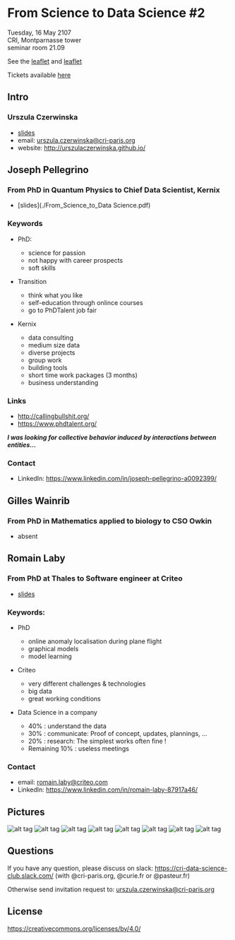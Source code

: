 # From Science to Data Science #2
Tuesday, 16 May 2107 <br>
CRI, Montparnasse tower <br>
seminar room 21.09<br>

See the [leaflet](./seminarV2.ai.pdf) and [leaflet](./seminarV3.ai.pdf)

Tickets available [here](https://events.cri-paris.org/event/24/attendees?sort_by=created_at&sort_order=desc&q=&page=1) 

 ## Intro

### Urszula Czerwinska
* [slides](./CRIDSclub2.pdf) 
* email: urszula.czerwinska@cri-paris.org
* website: http://urszulaczerwinska.github.io/
 

## Joseph Pellegrino
### From PhD in Quantum Physics to Chief Data Scientist, Kernix

 * [slides](./From_Science_to_Data Science.pdf) 

### Keywords
* PhD: 
  - science for passion
  - not happy with career prospects
  - soft skills 

* Transition
  - think what you like
  - self-education through onlince courses 
  - go to PhDTalent job fair 

* Kernix
  - data consulting
  - medium size data
  - diverse projects 
  - group work
  - building tools
  - short time work packages (3 months)
  - business understanding

### Links
  - http://callingbullshit.org/
  - https://www.phdtalent.org/

***I was looking for collective behavior induced by interactions between entities...***
 
 ### Contact
* LinkedIn: https://www.linkedin.com/in/joseph-pellegrino-a0092399/

## Gilles Wainrib
### From PhD in Mathematics applied to biology to CSO Owkin

* absent 

## Romain Laby
### From PhD at Thales to Software engineer at Criteo

 * [slides](./prez_seminaire_16mai17.pdf)  

### Keywords: 
* PhD
    - online anomaly localisation during plane flight
    - graphical models
    - model learning

* Criteo
    - very different challenges & technologies
    - big data
    - great working conditions

* Data Science in a company
    - 40% : understand the data 
    - 30% : communicate: Proof of concept, updates, plannings, ... 
    - 20% : research: The simplest works often fine !
    - Remaining 10% : useless meetings

### Contact
* email: romain.laby@criteo.com
* LinkedIn: https://www.linkedin.com/in/romain-laby-87917a46/


## Pictures
![alt tag](./Photos/IMG_20170516_151805.jpg)
![alt tag](./Photos/IMG_20170516_210307.jpg)
![alt tag](./Photos/IMG_20170516_210313.jpg)
![alt tag](./Photos/IMG_20170516_203646.jpg)
![alt tag](./Photos/IMG_20170516_201553.jpg)
![alt tag](./Photos/IMG_20170516_191653.jpg)
![alt tag](./Photos/IMG_20170516_183740.jpg)
![alt tag](./Photos/IMG_20170516_190228.jpg)

## Questions
If you have any question, please discuss on slack: https://cri-data-science-club.slack.com/ (with @cri-paris.org, @curie.fr or @pasteur.fr)

Otherwise send invitation request to: urszula.czerwinska@cri-paris.org
## License
https://creativecommons.org/licenses/by/4.0/


